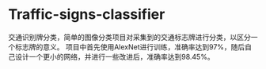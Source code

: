 # Traffic-signs-classifier
交通识别牌分类，简单的图像分类项目对采集到的交通标志牌进行分类，以区分一个标志牌的意义。
项目中首先使用AlexNet进行训练，准确率达到97%，随后自己设计一个更小的网络，并进行一些改进后，准确率达到98.45%。
